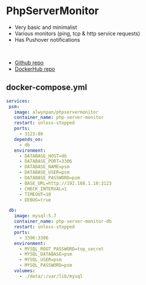 # PhpServerMonitor

- Very basic and minimalist
- Various monitors (ping, tcp & http service requests)
- Has Pushover notifications

<br>


- [Github repo](https://github.com/phpservermon/phpservermon)
- [DockerHub repo](https://hub.docker.com/r/alwynpan/phpservermonitor)


## docker-compose.yml
```yml
services:
 psm:
   image: alwynpan/phpservermonitor
   container_name: php-server-monitor
   restart: unless-stopped
   ports:
     - 3123:80
   depends_on:
     - db
   environment:
     - DATABASE_HOST=db
     - DATABASE_PORT=3306
     - DATABASE_NAME=psm
     - DATABASE_USER=psm
     - DATABASE_PASSWORD=psm
     - BASE_URL=http://192.168.1.10:3123
     - CHECK_INTERVAL=1
     - TIMEOUT=10
     - DEBUG=true

 db:
   image: mysql:5.7
   container_name: php-server-monitor-db
   restart: unless-stopped
   ports:
     - 3306:3306
   environment:
     - MYSQL_ROOT_PASSWORD=top_secret
     - MYSQL_DATABASE=psm
     - MYSQL_USER=psm
     - MYSQL_PASSWORD=psm
   volumes:
     - ./data/:/var/lib/mysql
```
